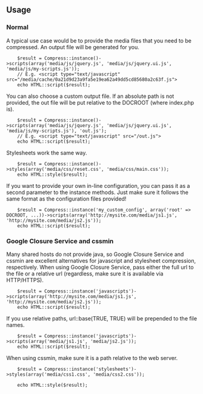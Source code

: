 ## Usage

### Normal

A typical use case would be to provide the media files that you need to be compressed.  An output file will be generated for you.

		$result = Compress::instance()->scripts(array('media/js/jquery.js', 'media/js/jquery.ui.js', 'media/js/my-scripts.js'));
		// E.g. <script type="text/javascript" src="/media/cache/0a21d9d23a9fa5e19ea62a49dd5cd85680a2c63f.js">
		echo HTML::script($result);

You can also choose a custom output file.  If an absolute path is not provided, the out file will be put relative to the DOCROOT (where index.php is).

		$result = Compress::instance()->scripts(array('media/js/jquery.js', 'media/js/jquery.ui.js', 'media/js/my-scripts.js'), 'out.js');
		// E.g. <script type="text/javascript" src="/out.js">
		echo HTML::script($result);

Stylesheets work the same way.

		$result = Compress::instance()->styles(array('media/css/reset.css', 'media/css/main.css'));
		echo HTML::style($result);

If you want to provide your own in-line configuration, you can pass it as a second parameter to the instance methods.  Just make sure it follows the same format as the configuration files provided!

		$result = Compress::instance('my_custom_config', array('root' => DOCROOT, ...))->scripts(array('http://mysite.com/media/js1.js', 'http://mysite.com/media/js2.js'));
		echo HTML::script($result);

### Google Closure Service and cssmin

Many shared hosts do not provide java, so Google Closure Service and cssmin are excellent alternatives for javascript and stylesheet compression, respectively.  When using Google Closure Service, pass either the full url to the file or a relative url (regardless, make sure it is available via HTTP/HTTPS).

		$result = Compress::instance('javascripts')->scripts(array('http://mysite.com/media/js1.js', 'http://mysite.com/media/js2.js'));
		echo HTML::script($result);

If you use relative paths, url::base(TRUE, TRUE) will be prepended to the file names.

		$result = Compress::instance('javascripts')->scripts(array('media/js1.js', 'media/js2.js'));
		echo HTML::script($result);

When using cssmin, make sure it is a path relative to the web server.

		$result = Compress::instance('stylesheets')->styles(array('media/css1.css', 'media/css2.css'));
		
		echo HTML::style($result);